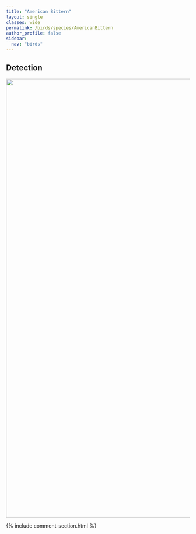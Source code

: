 ```yaml
---
title: "American Bittern"
layout: single
classes: wide
permalink: /birds/species/AmericanBittern
author_profile: false
sidebar:
  nav: "birds"
---
```


<h2>Detection</h2>

<a href="https://drive.google.com/uc?export=view&id=1UwMBuhm99z9t1grxnFlt7j2ROhsz37wL">
<img src="https://drive.google.com/uc?export=view&id=1UwMBuhm99z9t1grxnFlt7j2ROhsz37wL" height = "1200" width = "800">
</a>

{% include comment-section.html %}
